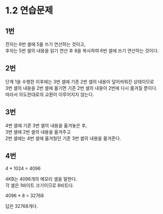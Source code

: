 # 1.2 연습문제

## 1번

전자는 6번 셀에 5를 쓰기 연산하는 것이고,  
후자는 5번 셀의 내용을 읽기 연산 후 8을 복사하여 6번 셀에 쓰기 연산하는 것이다.

## 2번

단계 1을 수행한 이후에는 3번 셀에 기존 2번 셀의 내용이 덮어씌워진 상태이므로  
3번 셀의 내용을 2번 셀에 옮기면 기존 2번 셀의 내용이 2번에 다시 옮겨질 뿐이다.  
따라서 의도한대로의 교환이 이루어지지 않는다.

## 3번

4번 셀에 기존 3번 셀의 내용을 옮겨놓은 후,  
3번 셀에 2번 셀의 내용을 옮겨주고  
2번 셀에는 4번 셀에 옮겨뒀던 기존 3번 셀의 내용을 옮겨준다.

## 4번

4 * 1024 = 4096

4KB는 4096개의 메모리 셀을 말한다.  
각 셀은 1바이트 크기이므로 8비트다.  

4096 * 8 = 32768

답은 32768개다.
